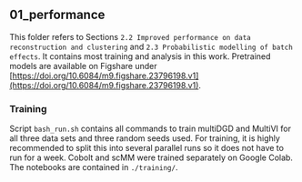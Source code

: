 ## 01_performance

This folder refers to Sections `2.2 Improved performance on data reconstruction and clustering` and `2.3 Probabilistic modelling of batch effects`. It contains most training and analysis in this work.
Pretrained models are available on Figshare under [https://doi.org/10.6084/m9.figshare.23796198.v1](https://doi.org/10.6084/m9.figshare.23796198.v1).

### Training

Script `bash_run.sh` contains all commands to train multiDGD and MultiVI for all three data sets and three random seeds used. For training, it is highly recommended to split this into several parallel runs so it does not have to run for a week. Cobolt and scMM were trained separately on Google Colab. The notebooks are contained in `./training/`.